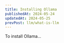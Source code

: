 ```yaml
---
title: Installing Ollama
publishedAt: 2024-05-24
updatedAt: 2024-05-25
prevPost: llm/what-is-llm
---
```


To install Ollama...
